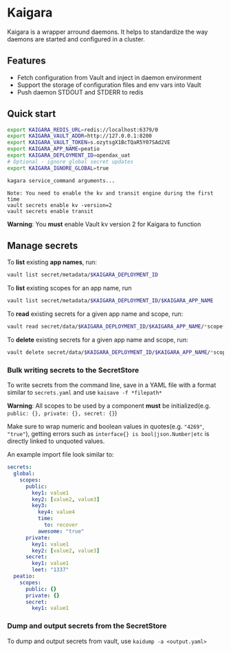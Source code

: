 # Kaigara

Kaigara is a wrapper arround daemons. It helps to standardize the way daemons are started and configured in a cluster.

## Features

 * Fetch configuration from Vault and inject in daemon environment
 * Support the storage of configuration files and env vars into Vault
 * Push daemon STDOUT and STDERR to redis

## Quick start

```sh
export KAIGARA_REDIS_URL=redis://localhost:6379/0
export KAIGARA_VAULT_ADDR=http://127.0.0.1:8200
export KAIGARA_VAULT_TOKEN=s.ozytsgX1BcTQaR5Y07SAd2VE
export KAIGARA_APP_NAME=peatio
export KAIGARA_DEPLOYMENT_ID=opendax_uat
# Optional - ignore global secret updates
export KAIGARA_IGNORE_GLOBAL=true

kagara service_command arguments...
```

    Note: You need to enable the kv and transit engine during the first time
    vault secrets enable kv -version=2
    vault secrets enable transit

**Warning**: You **must** enable Vault kv version 2 for Kaigara to function

## Manage secrets

To **list** existing **app names**, run:
```sh
vault list secret/metadata/$KAIGARA_DEPLOYMENT_ID
```

To **list** existing scopes for an app name, run
```sh
vault list secret/metadata/$KAIGARA_DEPLOYMENT_ID/$KAIGARA_APP_NAME
```

To **read** existing secrets for a given app name and scope, run:
```sh
vault read secret/data/$KAIGARA_DEPLOYMENT_ID/$KAIGARA_APP_NAME/*scope* -format=yaml
```

To **delete** existing secrets for a given app name and scope, run:
```sh
vault delete secret/data/$KAIGARA_DEPLOYMENT_ID/$KAIGARA_APP_NAME/*scope*
```

### Bulk writing secrets to the SecretStore

To write secrets from the command line, save in a YAML file with a format similar to `secrets.yaml` and use `kaisave -f *filepath*`

**Warning**: All scopes to be used by a component **must** be initialized(e.g. `public: {}, private: {}, secret: {}`)

Make sure to wrap numeric and boolean values in quotes(e.g. `"4269"`, `"true"`), getting errors such as `interface{} is bool|json.Number|etc` is directly linked to unquoted values.

An example import file look similar to:
```yaml
secrets:
  global:
    scopes:
      public:
        key1: value1
        key2: [value2, value3]
        key3:
          key4: value4
          time:
            to: recover
          awesome: "true"
      private:
        key1: value1
        key2: [value2, value3]
      secret:
        key1: value1
        leet: "1337"
  peatio:
    scopes:
      public: {}
      private: {}
      secret:
        key1: value1
```

### Dump and output secrets from the SecretStore
To dump and output secrets from vault, use `kaidump -a <output.yaml>`

